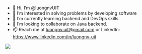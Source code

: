 - 👋 Hi, I’m @luongnvUIT
- 👀 I’m interested in solving problems by developing software
- 🌱 I’m currently learning backend and DevOps skills.
- 💞️ I’m looking to collaborate on Java backend.
- 📫 Reach me at luongnv.uit@gmail.com or LinkedIn: https://www.linkedin.com/in/luongnv-uit

<img align="center" src="https://github-readme-stats.vercel.app/api/?username=luongnvUIT&theme=highcontrast" />
